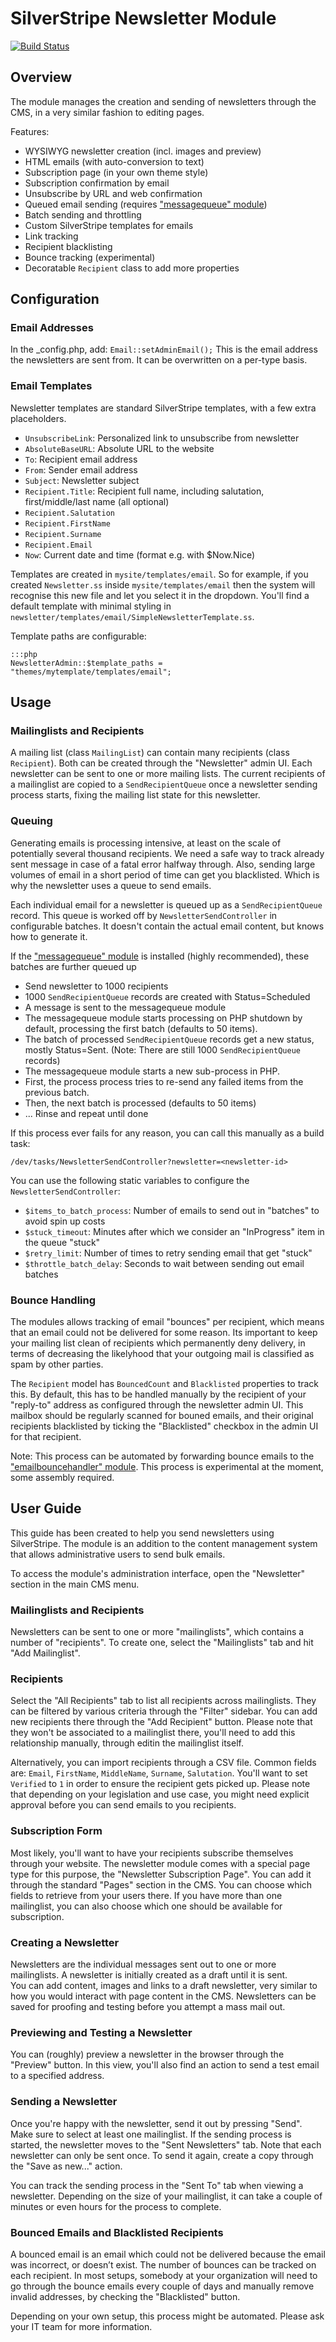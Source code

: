 # SilverStripe Newsletter Module

[![Build Status](https://secure.travis-ci.org/silverstripe-labs/silverstripe-newsletter.png?branch=refactor)](https://travis-ci.org/silverstripe-labs/silverstripe-newsletter)

## Overview

The module manages the creation and sending of newsletters
through the CMS, in a very similar fashion to editing pages.

Features:

 * WYSIWYG newsletter creation (incl. images and preview)
 * HTML emails (with auto-conversion to text)
 * Subscription page (in your own theme style)
 * Subscription confirmation by email
 * Unsubscribe by URL and web confirmation
 * Queued email sending (requires ["messagequeue" module](https://github.com/silverstripe-labs/silverstripe-messagequeue))
 * Batch sending and throttling
 * Custom SilverStripe templates for emails
 * Link tracking
 * Recipient blacklisting
 * Bounce tracking (experimental)
 * Decoratable `Recipient` class to add more properties

## Configuration

### Email Addresses

In the _config.php, add:
`Email::setAdminEmail(`<default from address>`);`
This is the email address the newsletters are sent from. It can be overwritten on a per-type basis.

### Email Templates

Newsletter templates are standard SilverStripe templates, with a few extra placeholders.

 * `UnsubscribeLink`: Personalized link to unsubscribe from newsletter
 * `AbsoluteBaseURL`: Absolute URL to the website
 * `To`: Recipient email address
 * `From`: Sender email address
 * `Subject`: Newsletter subject
 * `Recipient.Title`: Recipient full name, including salutation, first/middle/last name (all optional)
 * `Recipient.Salutation`
 * `Recipient.FirstName`
 * `Recipient.Surname`
 * `Recipient.Email`
 * `Now`: Current date and time (format e.g. with $Now.Nice)

Templates are created in `mysite/templates/email`. So for example, 
if you created `Newsletter.ss` inside `mysite/templates/email` 
then the system will recognise this new file  and let you select it in the dropdown.
You'll find a default template with minimal styling in `newsletter/templates/email/SimpleNewsletterTemplate.ss`.

Template paths are configurable:

	:::php
	NewsletterAdmin::$template_paths = "themes/mytemplate/templates/email";
	
## Usage

### Mailinglists and Recipients

A mailing list (class `MailingList`) can contain many recipients (class `Recipient`).
Both can be created through the "Newsletter" admin UI. Each newsletter can be sent
to one or more mailing lists. The current recipients of a mailinglist are
copied to a `SendRecipientQueue` once a newsletter sending process starts,
fixing the mailing list state for this newsletter.

### Queuing

Generating emails is processing intensive, at least on the scale of potentially
several thousand recipients. We need a safe way to track already sent message
in case of a fatal error halfway through. Also, sending large volumes of email in a short period
of time can get you blacklisted. Which is why the newsletter uses a queue to send emails.

Each individual email for a newsletter is queued up as a `SendRecipientQueue` record.
This queue is worked off by `NewsletterSendController` in configurable batches.
It doesn't contain the actual email content, but knows how to generate it.

If the ["messagequeue" module](https://github.com/silverstripe-labs/silverstripe-messagequeue)
is installed (highly recommended), these batches are further queued up

 * Send newsletter to 1000 recipients
 * 1000 `SendRecipientQueue` records are created with Status=Scheduled
 * A message is sent to the messagequeue module
 * The messagequeue module starts processing on PHP shutdown by default,
   processing the first batch (defaults to 50 items).
 * The batch of processed `SendRecipientQueue` records get a new status, mostly Status=Sent.
   (Note: There are still 1000 `SendRecipientQueue` records)
 * The messagequeue module starts a new sub-process in PHP.
 * First, the process process tries to re-send any failed items from the previous batch.
 * Then, the next batch is processed (defaults to 50 items)
 * ... Rinse and repeat until done

If this process ever fails for any reason, you can call this manually as a build task:

	/dev/tasks/NewsletterSendController?newsletter=<newsletter-id>
 
You can use the following static variables to configure the `NewsletterSendController`:

 * `$items_to_batch_process`: Number of emails to send out in "batches" to avoid spin up costs
 * `$stuck_timeout`: Minutes after which we consider an "InProgress" item in the queue "stuck"
 * `$retry_limit`: Number of times to retry sending email that get "stuck"
 * `$throttle_batch_delay`: Seconds to wait between sending out email batches

### Bounce Handling

The modules allows tracking of email "bounces" per recipient,
which means that an email could not be delivered for some reason.
Its important to keep your mailing list clean of recipients which
permanently deny delivery, in terms of decreasing the likelyhood
that your outgoing mail is classified as spam by other parties.

The `Recipient` model has `BouncedCount` and `Blacklisted` properties to track this. 
By default, this has to be handled manually by the recipient of your
"reply-to" address as configured through the newsletter admin UI.
This mailbox should be regularly scanned for bouned emails,
and their original recipients blacklisted by ticking the "Blacklisted" checkbox
in the admin UI for that recipient.

Note: This process can be automated by forwarding bounce emails to the
["emailbouncehandler" module](https://github.com/silverstripe-labs/silverstripe-emailbouncehandler).
This process is experimental at the moment, some assembly required.

## User Guide

 
This guide has been created to help you send newsletters using SilverStripe.
The module is an addition to the content management system 
that allows administrative users to send bulk emails.

To access the module's administration interface, open the "Newsletter" section in the main CMS menu.

### Mailinglists and Recipients

Newsletters can be sent to one or more "mailinglists", which contains a number of "recipients".
To create one, select the "Mailinglists" tab and hit "Add Mailinglist".

### Recipients

Select the "All Recipients" tab to list all recipients across mailinglists.
They can be filtered by various criteria through the "Filter" sidebar.
You can add new recipients there through the "Add Recipient" button.
Please note that they won't be associated to a mailinglist there,
you'll need to add this relationship manually, through editin the mailinglist itself.

Alternatively, you can import recipients through a CSV file.
Common fields are: `Email`, `FirstName`, `MiddleName`, `Surname`, `Salutation`.
You'll want to set `Verified` to `1` in order to ensure the recipient gets picked up.
Please note that depending on your legislation and use case, you might need explicit approval
before you can send emails to you recipients.

### Subscription Form

Most likely, you'll want to have your recipients subscribe themselves
through your website. The newsletter module comes with a special page type
for this purpose, the "Newsletter Subscription Page". You can add it through
the standard "Pages" section in the CMS. You can choose which
fields to retrieve from your users there.
If you have more than one mailinglist, you can also choose which one should be
available for subscription.

### Creating a Newsletter

Newsletters are the individual messages sent out to one or more mailinglists.
A newsletter is initially created as a draft until it is sent.  
You can add content, images and links to a draft newsletter, very similar to how
you would interact with page content in the CMS.
Newsletters can be saved for proofing and testing before you attempt a mass mail out.

### Previewing and Testing a Newsletter

You can (roughly) preview a newsletter in the browser through the "Preview" button.
In this view, you'll also find an action to send a test email to a specified address.

### Sending a Newsletter

Once you're happy with the newsletter, send it out by pressing "Send".
Make sure to select at least one mailinglist.
If the sending process is started, the newsletter moves to the "Sent Newsletters" tab.
Note that each newsletter can only be sent once. To send it again, create a copy
through the "Save as new..." action. 

You can track the sending process in the "Sent To" tab when viewing a newsletter.
Depending on the size of your mailinglist, it can take a couple of minutes
or even hours for the process to complete.

### Bounced Emails and Blacklisted Recipients

A bounced email is an email which could not be delivered because the email was incorrect, 
or doesn’t exist. The number of bounces can be tracked on each recipient.
In most setups, somebody at your organization will need to go through the bounce emails every couple of days
and manually remove invalid addresses, by checking the "Blacklisted" button.

Depending on your own setup, this process might be automated.
Please ask your IT team for more information.